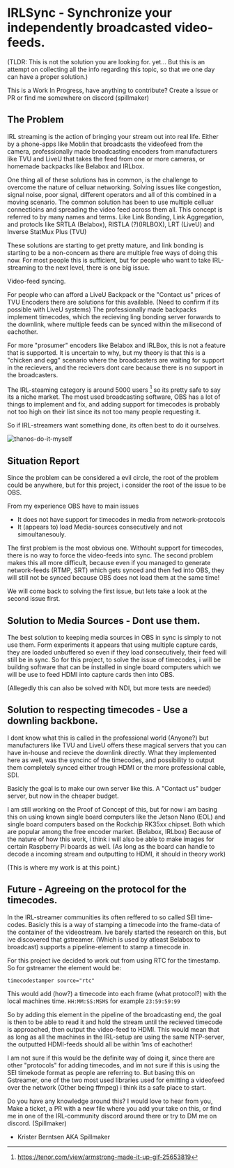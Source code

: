 # IRLSync - Synchronize your independently broadcasted video-feeds.

(TLDR: This is not the solution you are looking for. yet... But this is an attempt on collecting all the info regarding this topic, so that we one day can have a proper solution.)


This is a Work In Progress, have anything to contribute? Create a Issue or PR or find me somewhere on discord (spillmaker)


## The Problem
IRL streaming is the action of bringing your stream out into real life. Either by a phone-apps like Moblin that broadcasts the videofeed from the camera, professionally made broadcasting encoders from manufacturers like TVU and LiveU that takes the feed from one or more cameras, or homemade backpacks like Belabox and IRLbox.

One thing all of these solutions has in common, is the challenge to overcome the nature of celluar networking. Solving issues like congestion, signal noise, poor signal, different operators and all of this combined in a moving scenario.
The common solution has been to use multiple celluar connectioins and spreading the video feed across them all. This concept is referred to by many names and terms. Like Link Bonding, Link Aggregation, and protocls like SRTLA (Belabox), RISTLA (?)(IRLBOX), LRT (LiveU) and Inverse StatMux Plus (TVU)

These solutions are starting to get pretty mature, and link bonding is starting to be a non-concern as there are multiple free ways of doing this now. For most people this is sufficient, but for people who want to take IRL-streaming to the next level, there is one big issue.

Video-feed syncing.

For people who can afford a LiveU Backpack or the "Contact us" prices of TVU Encoders there are solutions for this available. (Need to confirm if its possible with LiveU systems) The professionally made backpacks implement timecodes, which the recieving ling bonding server forwards to the downlink, where multiple feeds can be synced within the milisecond of eachother.

For more "prosumer" encoders like Belabox and IRLBox, this is not a feature that is supported. It is uncertain to why, but my theory is that this is a "chicken and egg" scenario where the broadcasters are waiting for support in the recievers, and the recievers dont care because there is no support in the broadcasters.

The IRL-steaming category is around 5000 users [^1] so its pretty safe to say its a niche market. The most used broadcasting software, OBS has a lot of things to implement and fix, and adding support for timecodes is probably not too high on their list since its not too many people requesting it. 

So if IRL-streamers want something done, its often best to do it ourselves.

![thanos-do-it-myself](https://github.com/Spillmaker/irlsync/assets/696120/933ab0d0-66fa-4a7f-b7af-80565fcfd42b)

## Situation Report
Since the problem can be considered a evil circle, the root of the problem could be anywhere, but for this project, i consider the root of the issue to be OBS.

From my experience OBS have to main issues
- It does not have support for timecodes in media from network-protocols
- It (appears to) load Media-sources consecutively and not simoultanesouly.

The first problem is the most obvious one. Withouht support for timecodes, there is no way to force the video-feeds into sync.
The second problem makes this all more difficult, because even if you managed to generate network-feeds (RTMP, SRT) which gets synced and then fed into OBS, they will still not be synced because OBS does not load them at the same time!

We will come back to solving the first issue, but lets take a look at the second issue first.

## Solution to Media Sources - Dont use them.
The best solution to keeping media sources in OBS in sync is simply to not use them. Form experiments it appears that using multiple capture cards, they are loaded unbuffered so even if they load consecutively, their feed will still be in sync.
So for this project, to solve the issue of timecodes, i will be buildng software that can be installed in single board computers which we will be use to feed HDMI into capture cards then into OBS.


(Allegedly this can also be solved with NDI, but more tests are needed)

## Solution to respecting timecodes - Use a downling backbone.
I dont know what this is called in the professional world (Anyone?) but manufacturers like TVU and LiveU offers these magical servers that you can have in-house and recieve the downlink directly. What they implemented here as well, was the syncinc of the timecodes, and possibility to output them completely synced either trough HDMI or the more professional cable, SDI.

Basicly the goal is to make our own server like this. A "Contact us" budger server, but now in the cheaper budget.

I am still working on the Proof of Concept of this, but for now i am basing this on using known single board computers like the Jetson Nano (EOL) and single board computers based on the Rockchip RK35xx chipset. Both which are popular among the free encoder market. (Belabox, IRLbox) Because of the nature of how this work, i think i will also be able to make images for certain Raspberry Pi boards as well. (As long as the board can handle to decode a incoming stream and outputting to HDMI, it should in theory work)

(This is where my work is at this point.)


## Future - Agreeing on the protocol for the timecodes.
In the IRL-streamer communities its often reffered to so called SEI time-codes. Basicly this is a way of stamping a timecode into the frame-data of the container of the videostream. Ive barely started the research on this, but ive discovered that gstreamer. (Which is used by atleast Belabox to broadcast) supports a pipeline-element to stamp a timecode in.

For this project ive decided to work out from using RTC for the timestamp. So for gstreamer the element would be:

```timecodestamper source="rtc"```

This would add (how?) a timecode into each frame (what protocol?) with the local machines time. ```HH:MM:SS:MSMS``` for example ```23:59:59:99```

So by adding this element in the pipeline of the broadcasting end, the goal is then to be able to read it and hold the stream until the recieved timecode is approached, then output the video-feed to HDMI. This would mean that as long as all the machines in the IRL-setup are using the same NTP-server, the outputted HDMI-feeds should all be within 1ms of eachother!

I am not sure if this would be the definite way of doing it, since there are other "protocols" for adding timecodes, and im not sure if this is using the SEI timekode format as people are referring to. But basing this on Gstreamer, one of the two most used libraries used for emitting a videofeed over the network (Other being ffmpeg) i think its a safe place to start.

Do you have any knowledge around this? I would love to hear from you, Make a ticket, a PR with a new file where you add your take on this, or find me in one of the IRL-community discord around there or try to DM me on discord. (Spillmaker)

- Krister Berntsen AKA Spillmaker

[^1]: https://tenor.com/view/armstrong-made-it-up-gif-25653819
